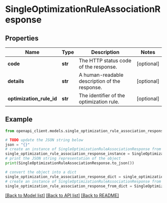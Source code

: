 # SingleOptimizationRuleAssociationResponse


## Properties

Name | Type | Description | Notes
------------ | ------------- | ------------- | -------------
**code** | **str** | The HTTP status code of the response. | [optional] 
**details** | **str** | A human-readable description of the response. | [optional] 
**optimization_rule_id** | **str** | The identifier of the optimization rule. | [optional] 

## Example

```python
from openapi_client.models.single_optimization_rule_association_response import SingleOptimizationRuleAssociationResponse

# TODO update the JSON string below
json = "{}"
# create an instance of SingleOptimizationRuleAssociationResponse from a JSON string
single_optimization_rule_association_response_instance = SingleOptimizationRuleAssociationResponse.from_json(json)
# print the JSON string representation of the object
print(SingleOptimizationRuleAssociationResponse.to_json())

# convert the object into a dict
single_optimization_rule_association_response_dict = single_optimization_rule_association_response_instance.to_dict()
# create an instance of SingleOptimizationRuleAssociationResponse from a dict
single_optimization_rule_association_response_from_dict = SingleOptimizationRuleAssociationResponse.from_dict(single_optimization_rule_association_response_dict)
```
[[Back to Model list]](../README.md#documentation-for-models) [[Back to API list]](../README.md#documentation-for-api-endpoints) [[Back to README]](../README.md)



